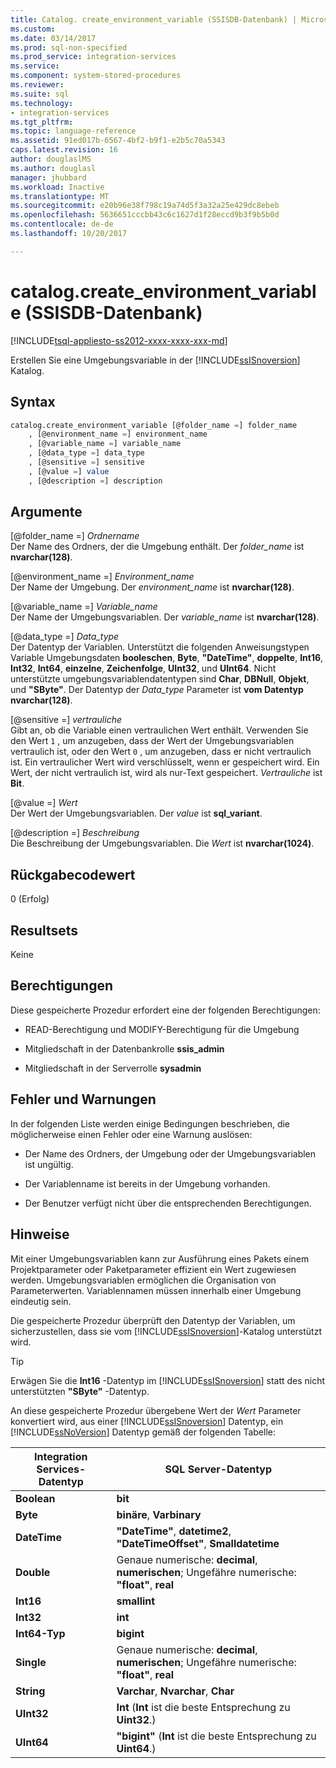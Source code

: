 ```yaml
---
title: Catalog. create_environment_variable (SSISDB-Datenbank) | Microsoft Docs
ms.custom: 
ms.date: 03/14/2017
ms.prod: sql-non-specified
ms.prod_service: integration-services
ms.service: 
ms.component: system-stored-procedures
ms.reviewer: 
ms.suite: sql
ms.technology:
- integration-services
ms.tgt_pltfrm: 
ms.topic: language-reference
ms.assetid: 91ed017b-6567-4bf2-b9f1-e2b5c70a5343
caps.latest.revision: 16
author: douglaslMS
ms.author: douglasl
manager: jhubbard
ms.workload: Inactive
ms.translationtype: MT
ms.sourcegitcommit: e20b96e38f798c19a74d5f3a32a25e429dc8ebeb
ms.openlocfilehash: 5636651cccbb43c6c1627d1f28eccd9b3f9b5b0d
ms.contentlocale: de-de
ms.lasthandoff: 10/20/2017

---
```

# <a name="catalogcreateenvironmentvariable-ssisdb-database"></a>catalog.create_environment_variable (SSISDB-Datenbank)
[!INCLUDE[tsql-appliesto-ss2012-xxxx-xxxx-xxx-md](../../includes/tsql-appliesto-ss2012-xxxx-xxxx-xxx-md.md)]

  Erstellen Sie eine Umgebungsvariable in der [!INCLUDE[ssISnoversion](../../includes/ssisnoversion-md.md)] Katalog.  
  
## <a name="syntax"></a>Syntax  
  
```sql  
catalog.create_environment_variable [@folder_name =] folder_name  
    , [@environment_name =] environment_name  
    , [@variable_name =] variable_name  
    , [@data_type =] data_type  
    , [@sensitive =] sensitive  
    , [@value =] value  
    , [@description =] description  
```  
  
## <a name="arguments"></a>Argumente  
 [@folder_name =] *Ordnername*  
 Der Name des Ordners, der die Umgebung enthält. Der *folder_name* ist **nvarchar(128)**.  
  
 [@environment_name =] *Environment_name*  
 Der Name der Umgebung. Der *environment_name* ist **nvarchar(128)**.  
  
 [@variable_name =] *Variable_name*  
 Der Name der Umgebungsvariablen. Der *variable_name* ist **nvarchar(128)**.  
  
 [@data_type =] *Data_type*  
 Der Datentyp der Variablen. Unterstützt die folgenden Anweisungstypen Variable Umgebungsdaten **booleschen**, **Byte**, **"DateTime"**, **doppelte**, **Int16**, **Int32**, **Int64**, **einzelne**, **Zeichenfolge**, **UInt32**, und  **UInt64**. Nicht unterstützte umgebungsvariablendatentypen sind **Char**, **DBNull**, **Objekt**, und **"SByte"**. Der Datentyp der *Data_type* Parameter ist **vom Datentyp nvarchar(128)**.  
  
 [@sensitive =] *vertrauliche*  
 Gibt an, ob die Variable einen vertraulichen Wert enthält. Verwenden Sie den Wert `1` , um anzugeben, dass der Wert der Umgebungsvariablen vertraulich ist, oder den Wert `0` , um anzugeben, dass er nicht vertraulich ist. Ein vertraulicher Wert wird verschlüsselt, wenn er gespeichert wird. Ein Wert, der nicht vertraulich ist, wird als nur-Text gespeichert. *Vertrauliche* ist **Bit**.  
  
 [@value =] *Wert*  
 Der Wert der Umgebungsvariablen. Der *value* ist **sql_variant**.  
  
 [@description =] *Beschreibung*  
 Die Beschreibung der Umgebungsvariablen. Die *Wert* ist **nvarchar(1024)**.  
  
## <a name="return-code-value"></a>Rückgabecodewert  
 0 (Erfolg)  
  
## <a name="result-sets"></a>Resultsets  
 Keine  
  
## <a name="permissions"></a>Berechtigungen  
 Diese gespeicherte Prozedur erfordert eine der folgenden Berechtigungen:  
  
-   READ-Berechtigung und MODIFY-Berechtigung für die Umgebung  
  
-   Mitgliedschaft in der Datenbankrolle **ssis_admin**  
  
-   Mitgliedschaft in der Serverrolle **sysadmin**  
  
## <a name="errors-and-warnings"></a>Fehler und Warnungen  
 In der folgenden Liste werden einige Bedingungen beschrieben, die möglicherweise einen Fehler oder eine Warnung auslösen:  
  
-   Der Name des Ordners, der Umgebung oder der Umgebungsvariablen ist ungültig.  
  
-   Der Variablenname ist bereits in der Umgebung vorhanden.  
  
-   Der Benutzer verfügt nicht über die entsprechenden Berechtigungen.  
  
## <a name="remarks"></a>Hinweise  
 Mit einer Umgebungsvariablen kann zur Ausführung eines Pakets einem Projektparameter oder Paketparameter effizient ein Wert zugewiesen werden. Umgebungsvariablen ermöglichen die Organisation von Parameterwerten. Variablennamen müssen innerhalb einer Umgebung eindeutig sein.  
  
 Die gespeicherte Prozedur überprüft den Datentyp der Variablen, um sicherzustellen, dass sie vom [!INCLUDE[ssISnoversion](../../includes/ssisnoversion-md.md)]-Katalog unterstützt wird.  
  
> [!TIP]  
>  Erwägen Sie die **Int16** -Datentyp im [!INCLUDE[ssISnoversion](../../includes/ssisnoversion-md.md)] statt des nicht unterstützten **"SByte"** -Datentyp.  
  
 An diese gespeicherte Prozedur übergebene Wert der *Wert* Parameter konvertiert wird, aus einer [!INCLUDE[ssISnoversion](../../includes/ssisnoversion-md.md)] Datentyp, ein [!INCLUDE[ssNoVersion](../../includes/ssnoversion-md.md)] Datentyp gemäß der folgenden Tabelle:  
  
|Integration Services-Datentyp|SQL Server-Datentyp|  
|------------------------------------|--------------------------|  
|**Boolean**|**bit**|  
|**Byte**|**binäre**, **Varbinary**|  
|**DateTime**|**"DateTime"**, **datetime2**, **"DateTimeOffset"**, **Smalldatetime**|  
|**Double**|Genaue numerische: **decimal**, **numerischen**; Ungefähre numerische: **"float"**, **real**|  
|**Int16**|**smallint**|  
|**Int32**|**int**|  
|**Int64-Typ**|**bigint**|  
|**Single**|Genaue numerische: **decimal**, **numerischen**; Ungefähre numerische: **"float"**, **real**|  
|**String**|**Varchar**, **Nvarchar**, **Char**|  
|**UInt32**|**Int** (**Int** ist die beste Entsprechung zu **Uint32**.)|  
|**UInt64**|**"bigint"** (**Int** ist die beste Entsprechung zu **Uint64**.)|  
  
  

